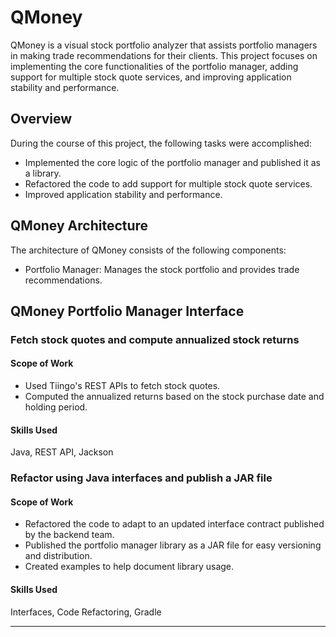 # QMoney

QMoney is a visual stock portfolio analyzer that assists portfolio managers in making trade recommendations for their clients. This project focuses on implementing the core functionalities of the portfolio manager, adding support for multiple stock quote services, and improving application stability and performance.

## Overview

During the course of this project, the following tasks were accomplished:

- Implemented the core logic of the portfolio manager and published it as a library.
- Refactored the code to add support for multiple stock quote services.
- Improved application stability and performance.

## QMoney Architecture

The architecture of QMoney consists of the following components:

- Portfolio Manager: Manages the stock portfolio and provides trade recommendations.

## QMoney Portfolio Manager Interface

### Fetch stock quotes and compute annualized stock returns

#### Scope of Work

- Used Tiingo's REST APIs to fetch stock quotes.
- Computed the annualized returns based on the stock purchase date and holding period.

#### Skills Used

Java, REST API, Jackson

### Refactor using Java interfaces and publish a JAR file

#### Scope of Work

- Refactored the code to adapt to an updated interface contract published by the backend team.
- Published the portfolio manager library as a JAR file for easy versioning and distribution.
- Created examples to help document library usage.

#### Skills Used

Interfaces, Code Refactoring, Gradle

---

